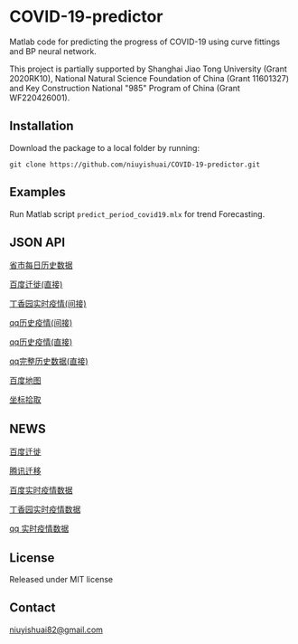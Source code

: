 # COVID-19-predictor
 Matlab code for predicting the progress of COVID-19 using curve fittings and BP neural network.
 
 This project is partially supported by Shanghai Jiao Tong University (Grant 2020RK10), National Natural Science Foundation of China (Grant 11601327) and Key Construction National "985" Program of China (Grant WF220426001).

## Installation
 Download the package to a local folder by running:
```console
git clone https://github.com/niuyishuai/COVID-19-predictor.git
```

## Examples
 Run Matlab script `predict_period_covid19.mlx` for trend Forecasting.

## JSON API

[省市每日历史数据](http://ncov.nosensor.com:8080/api/)

[百度迁徙(直接)](https://huiyan.baidu.com/migration/cityrank.jsonp?dt=city&id=420100&type=move_out&date=20200128&callback=jsonp_1580257678289_5758459)

[丁香园实时疫情(间接)](https://service-0gg71fu4-1252957949.gz.apigw.tencentcs.com/release/dingxiangyuan)

[qq历史疫情(间接)](https://service-n9zsbooc-1252957949.gz.apigw.tencentcs.com/release/qq)

[qq历史疫情(直接)](https://view.inews.qq.com/g2/getOnsInfo?name=wuwei_ww_cn_day_counts)

[qq完整历史数据(直接)](https://view.inews.qq.com/g2/getOnsInfo?name=disease_h5)

[百度地图](http://lbsyun.baidu.com/jsdemo.htm#canvaslayer)

[坐标拾取](http://api.map.baidu.com/lbsapi/getpoint/index.html)

## NEWS

[百度迁徙](https://qianxi.baidu.com/?from=shoubai#city=420100)

[腾讯迁移](https://heat.qq.com/)

[百度实时疫情数据](https://voice.baidu.com/act/newpneumonia/newpneumonia)

[丁香园实时疫情数据](https://3g.dxy.cn/newh5/view/pneumonia)

[qq 实时疫情数据](https://news.qq.com/zt2020/page/feiyan.htm)

## License
 Released under MIT license

## Contact
 niuyishuai82@gmail.com
